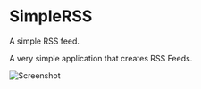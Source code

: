 # SimpleRSS
A simple RSS feed.

A very simple application that creates RSS Feeds.

![Screenshot](https://i.imgur.com/j1iDkRo.png)
